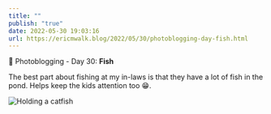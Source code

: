 ```yaml
---
title: ""
publish: "true"
date: 2022-05-30 19:03:16
url: https://ericmwalk.blog/2022/05/30/photoblogging-day-fish.html
---
```


📸 Photoblogging - Day 30: **Fish**

The best part about fishing at my in-laws is that they have a lot of fish in the pond. Helps keep the kids attention too 😁.

![](https://ericmwalk.blog/uploads/2022/9a881a58d0.jpg "Holding a catfish")